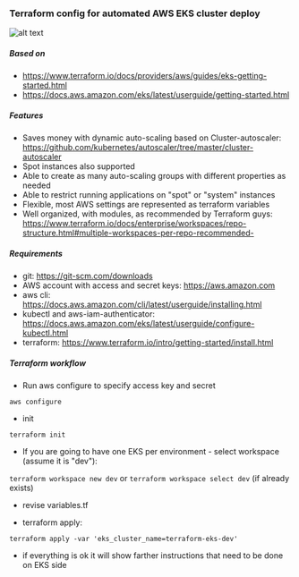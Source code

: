 ### Terraform config for automated AWS EKS cluster deploy

![alt text]()

##### Based on
* https://www.terraform.io/docs/providers/aws/guides/eks-getting-started.html
* https://docs.aws.amazon.com/eks/latest/userguide/getting-started.html

##### Features
* Saves money with dynamic auto-scaling based on Cluster-autoscaler: https://github.com/kubernetes/autoscaler/tree/master/cluster-autoscaler
* Spot instances also supported
* Able to create as many auto-scaling groups with different properties as needed
* Able to restrict running applications on "spot" or "system" instances 
* Flexible, most AWS settings are represented as terraform variables
* Well organized, with modules, as recommended by Terraform guys: https://www.terraform.io/docs/enterprise/workspaces/repo-structure.html#multiple-workspaces-per-repo-recommended-

##### Requirements
* git: https://git-scm.com/downloads
* AWS account with access and secret keys: https://aws.amazon.com
* aws cli: https://docs.aws.amazon.com/cli/latest/userguide/installing.html
* kubectl and aws-iam-authenticator: https://docs.aws.amazon.com/eks/latest/userguide/configure-kubectl.html
* terraform: https://www.terraform.io/intro/getting-started/install.html

##### Terraform workflow
* Run aws configure to specify access key and secret 

`aws configure`

* init 

`terraform init`

* If you are going to have one EKS per environment - select workspace (assume it is "dev"):

`terraform workspace new dev` or 
`terraform workspace select dev` (if already exists)

* revise variables.tf

* terraform apply:

`terraform apply -var 'eks_cluster_name=terraform-eks-dev'`

* if everything is ok it will show farther instructions that need to be done on EKS side
